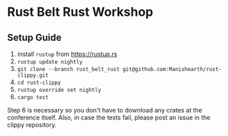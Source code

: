 # Rust Belt Rust Workshop

## Setup Guide

1. install `rustup` from https://rustup.rs
2. `rustup update nightly`
3. `git clone --branch rust_belt_rust git@github.com:Manishearth/rust-clippy.git`
4. `cd rust-clippy`
5. `rustup override set nightly`
6. `cargo test`

Step 6 is necessary so you don't have to download any crates at the conference itself. Also, in case the tests fail, please post an issue in the clippy repository.
